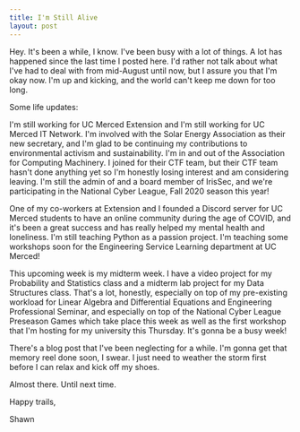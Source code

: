 ```yaml
---
title: I'm Still Alive
layout: post
---
```


Hey. It's been a while, I know. I've been busy with a lot of things. A lot has happened since the last time I posted here. I'd rather not talk about what I've had to deal with from mid-August until now, but I assure you that I'm okay now. I'm up and kicking, and the world can't keep me down for too long.

Some life updates:

I'm still working for UC Merced Extension and I'm still working for UC Merced IT Network. I'm involved with the Solar Energy Association as their new secretary, and I'm glad to be continuing my contributions to environmental activism and sustainability. I'm in and out of the Association for Computing Machinery. I joined for their CTF team, but their CTF team hasn't done anything yet so I'm honestly losing interest and am considering leaving. I'm still the admin of and a board member of IrisSec, and we're participating in the National Cyber League, Fall 2020 season this year!

One of my co-workers at Extension and I founded a Discord server for UC Merced students to have an online community during the age of COVID, and it's been a great success and has really helped my mental health and loneliness. I'm still teaching Python as a passion project. I'm teaching some workshops soon for the Engineering Service Learning department at UC Merced!

This upcoming week is my midterm week. I have a video project for my Probability and Statistics class and a midterm lab project for my Data Structures class. That's a lot, honestly, especially on top of my pre-existing workload for Linear Algebra and Differential Equations and Engineering Professional Seminar, and especially on top of the National Cyber League Preseason Games which take place this week as well as the first workshop that I'm hosting for my university this Thursday. It's gonna be a busy week!

There's a blog post that I've been neglecting for a while. I'm gonna get that memory reel done soon, I swear. I just need to weather the storm first before I can relax and kick off my shoes.

Almost there. Until next time.

Happy trails,

Shawn
